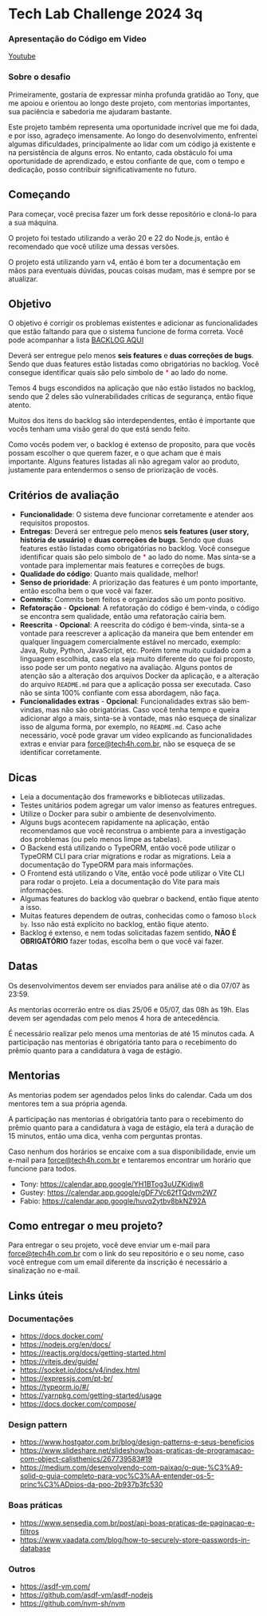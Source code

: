 # Tech Lab Challenge 2024 3q

### Apresentação do Código em Video

[Youtube](https://youtu.be/Abczr9s6qrI)

### Sobre o desafio

Primeiramente, gostaria de expressar minha profunda gratidão ao Tony, que me apoiou e orientou ao longo deste projeto, com mentorias importantes, sua paciência e sabedoria me ajudaram bastante.

Este projeto também representa uma oportunidade incrível que me foi dada, e por isso, agradeço imensamente. Ao longo do desenvolvimento, enfrentei algumas dificuldades, principalmente ao lidar com um código já existente e na persistência de alguns erros. No entanto, cada obstáculo foi uma oportunidade de aprendizado, e estou confiante de que, com o tempo e dedicação, posso contribuir significativamente no futuro.

## Começando

Para começar, você precisa fazer um fork desse repositório e cloná-lo para a sua máquina.

O projeto foi testado utilizando a verão 20 e 22 do Node.js, então é recomendado que você utilize uma dessas versões.

O projeto está utilizando yarn v4, então é bom ter a documentação em mãos para eventuais dúvidas, poucas coisas mudam, mas é sempre por se atualizar.

## Objetivo

O objetivo é corrigir os problemas existentes e adicionar as funcionalidades que estão faltando para que o sistema funcione de forma correta. Você pode acompanhar a lista [BACKLOG AQUI](./BACKLOG.md)

Deverá ser entregue pelo menos **seis features** e **duas correções de bugs**. Sendo que duas features estão listadas como obrigatórias no backlog. Você consegue identificar quais são pelo simbolo de <span style='color: red'>*</span> ao lado do nome.

Temos 4 bugs escondidos na aplicação que não estão listados no backlog, sendo que 2 deles são vulnerabilidades críticas de segurança, então fique atento.

Muitos dos itens do backlog são interdependentes, então é importante que vocês tenham uma visão geral do que está sendo feito.

Como vocês podem ver, o backlog é extenso de proposito, para que vocês possam escolher o que querem fazer, e o que acham que é mais importante. Alguns features listadas ali não agregam valor ao produto, justamente para entendermos o senso de priorização de vocês.

## Critérios de avaliação

- **Funcionalidade**: O sistema deve funcionar corretamente e atender aos requisitos propostos.
- **Entregas**: Deverá ser entregue pelo menos **seis features (user story, história de usuário)** e **duas correções de bugs**. Sendo que duas features estão listadas como obrigatórias no backlog. Você consegue identificar quais são pelo simbolo de <span style='color: red'>*</span> ao lado do nome. Mas sinta-se a vontade para implementar mais features e correções de bugs.
- **Qualidade do código**: Quanto mais qualidade, melhor!
- **Senso de prioridade**: A priorização das features é um ponto importante, então escolha bem o que você vai fazer.
- **Commits**: Commits bem feitos e organizados são um ponto positivo.
- **Refatoração** - **Opcional**: A refatoração do código é bem-vinda, o código se encontra sem qualidade, então uma refatoração cairia bem.
- **Reescrita** - **Opcional**: A reescrita do código é bem-vinda, sinta-se a vontade para reescrever a aplicação da maneira que bem entender em qualquer linguagem comercialmente estável no mercado, exemplo: Java, Ruby, Python, JavaScript, etc. Porém tome muito cuidado com a linguagem escolhida, caso ela seja muito diferente do que foi proposto, isso pode ser um ponto negativo na avaliação. Alguns pontos de atenção são a alteração dos arquivos Docker da aplicação, e a alteração do arquivo `README.md` para que a aplicação possa ser executada. Caso não se sinta 100% confiante com essa abordagem, não faça.
- **Funcionalidades extras** - **Opcional**: Funcionalidades extras são bem-vindas, mas não são obrigatórias. Caso você tenha tempo e queira adicionar algo a mais, sinta-se à vontade, mas não esqueça de sinalizar isso de alguma forma, por exemplo, no `README.md`. Caso ache necessário, você pode gravar um vídeo explicando as funcionalidades extras e enviar para [force@tech4h.com.br](mailto:force@tech4h.com.br), não se esqueça de se identificar corretamente.

## Dicas

- Leia a documentação dos frameworks e bibliotecas utilizadas.
- Testes unitários podem agregar um valor imenso as features entregues.
- Utilize o Docker para subir o ambiente de desenvolvimento.
- Alguns bugs acontecem rapidamente na aplicação, então recomendamos que você reconstrua o ambiente para a investigação dos problemas (ou pelo menos limpe as tabelas).
- O Backend está utilizando o TypeORM, então você pode utilizar o TypeORM CLI para criar migrations e rodar as migrations. Leia a documentação do TypeORM para mais informações.
- O Frontend está utilizando o Vite, então você pode utilizar o Vite CLI para rodar o projeto. Leia a documentação do Vite para mais informações.
- Algumas features do backlog vão quebrar o backend, então fique atento a isso.
- Muitas features dependem de outras, conhecidas como o famoso `block by`. Isso não está explicito no backlog, então fique atento.
- Backlog é extenso, e nem todas solicitadas fazem sentido, **NÃO É OBRIGATÓRIO** fazer todas, escolha bem o que você vai fazer.

## Datas

Os desenvolvimentos devem ser enviados para análise até o dia 07/07 às 23:59.

As mentorias ocorrerão entre os dias 25/06 e 05/07, das 08h às 19h. Elas devem ser agendadas com pelo menos 4 hora de antecedência.

É necessário realizar pelo menos uma mentorias de até 15 minutos cada. A participação nas mentorias é obrigatória tanto para o recebimento do prêmio quanto para a candidatura à vaga de estágio.

## Mentorias

As mentorias podem ser agendados pelos links do calendar. Cada um dos mentores tem a sua própria agenda.

A participação nas mentorias é obrigatória tanto para o recebimento do prêmio quanto para a candidatura à vaga de estágio, ela terá a duração de 15 minutos, então uma dica, venha com perguntas prontas.

Caso nenhum dos horários se encaixe com a sua disponibilidade, envie um e-mail para [force@tech4h.com.br](mailto:force@tech4h.com.br) e tentaremos encontrar um horário que funcione para todos.

- Tony: https://calendar.app.google/YH1BTog3uUZKidjw8
- Gustey: https://calendar.app.google/gDF7Vc62fTQdvm2W7
- Fabio: https://calendar.app.google/huvq2ytbv8bkNZ92A

## Como entregar o meu projeto?

Para entregar o seu projeto, você deve enviar um e-mail para [force@tech4h.com.br](mailto:force@tech4h.com.br) com o link do seu repositório e o seu nome, caso você entregue com um email diferente da inscrição é necessário a sinalização no e-mail.

## Links úteis

### Documentações

- https://docs.docker.com/
- https://nodejs.org/en/docs/
- https://reactjs.org/docs/getting-started.html
- https://vitejs.dev/guide/
- https://socket.io/docs/v4/index.html
- https://expressjs.com/pt-br/
- https://typeorm.io/#/
- https://yarnpkg.com/getting-started/usage
- https://docs.docker.com/compose/

### Design pattern

- https://www.hostgator.com.br/blog/design-patterns-e-seus-beneficios
- https://www.slideshare.net/slideshow/boas-praticas-de-programacao-com-object-calisthenics/267739583#19
- https://medium.com/desenvolvendo-com-paixao/o-que-%C3%A9-solid-o-guia-completo-para-voc%C3%AA-entender-os-5-princ%C3%ADpios-da-poo-2b937b3fc530

### Boas práticas

- https://www.sensedia.com.br/post/api-boas-praticas-de-paginacao-e-filtros
- https://www.vaadata.com/blog/how-to-securely-store-passwords-in-database

### Outros

- https://asdf-vm.com/
- https://github.com/asdf-vm/asdf-nodejs
- https://github.com/nvm-sh/nvm
